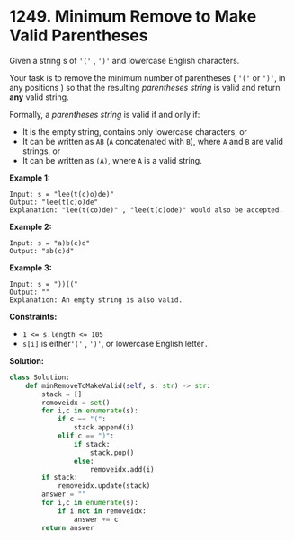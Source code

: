 # 1249. Minimum Remove to Make Valid Parentheses



Given a string s of `'('` , `')'` and lowercase English characters.

Your task is to remove the minimum number of parentheses ( `'('` or `')'`, in any positions ) so that the resulting _parentheses string_ is valid and return **any** valid string.

Formally, a _parentheses string_ is valid if and only if:

* It is the empty string, contains only lowercase characters, or
* It can be written as `AB` (`A` concatenated with `B`), where `A` and `B` are valid strings, or
* It can be written as `(A)`, where `A` is a valid string.

&#x20;

**Example 1:**

```
Input: s = "lee(t(c)o)de)"
Output: "lee(t(c)o)de"
Explanation: "lee(t(co)de)" , "lee(t(c)ode)" would also be accepted.
```

**Example 2:**

```
Input: s = "a)b(c)d"
Output: "ab(c)d"
```

**Example 3:**

```
Input: s = "))(("
Output: ""
Explanation: An empty string is also valid.
```

&#x20;

**Constraints:**

* `1 <= s.length <= 105`
* `s[i]` is either`'('` , `')'`, or lowercase English letter`.`

**Solution:**

```python
class Solution:
    def minRemoveToMakeValid(self, s: str) -> str:
        stack = []
        removeidx = set()
        for i,c in enumerate(s):
            if c == "(":
                stack.append(i)
            elif c == ")":
                if stack:
                    stack.pop()
                else:
                    removeidx.add(i)
        if stack:
            removeidx.update(stack)
        answer = ""
        for i,c in enumerate(s):
            if i not in removeidx:
                answer += c
        return answer
```
